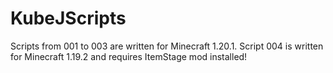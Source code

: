 # KubeJScripts

Scripts from 001 to 003 are written for Minecraft 1.20.1.
Script 004 is written for Minecraft 1.19.2 and requires ItemStage mod installed!
